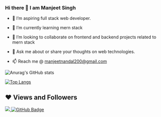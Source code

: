 ### Hi there 👋   I am Manjeet Singh






- 🔭 I’m aspiring full stack web developer.
- 🌱 I’m currently learning  mern stack
- 👯 I’m looking to collaborate on frontend and backend projects related to mern stack

- 💬 Ask me about or share your thoughts on web technologies.
- 📫 Reach me @ manjeetnandal200@gmail.com


![Anurag's GitHub stats](https://github-readme-stats.vercel.app/api?username=manjeetsingh100001&show_icons=true&theme=radical)

[![Top Langs](https://github-readme-stats.vercel.app/api/top-langs/?username=anuraghazra&layout=compact)](https://github.com/anuraghazra/github-readme-stats)

## :heart: Views and Followers
<a href="https://github.com/Meghna-DAS/github-profile-views-counter">
    <img src="https://komarev.com/ghpvc/?username=manjeetsingh100001">
</a>
<a href="github-link"><img src="https://img.shields.io/github/followers/MrNavneetChauhan?label=Followers&style=social" alt="GitHub Badge"></a>
